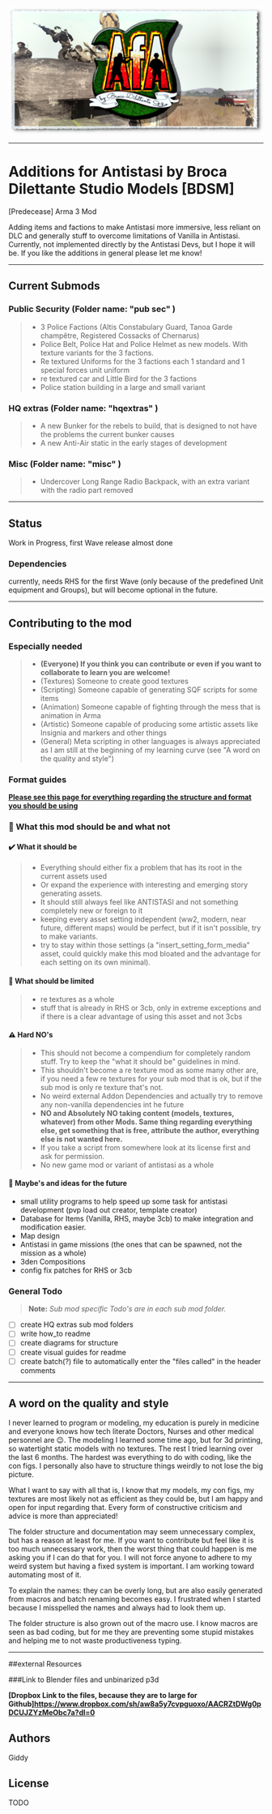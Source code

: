 

![AfA](Info/afa_head_picture.jpeg)


---
# Additions for Antistasi by Broca Dilettante Studio Models [BDSM]

[Predecease]
Arma 3 Mod

Adding items and factions to make Antistasi more immersive, less reliant on DLC and generally stuff to overcome limitations of Vanilla in Antistasi. Currently, not implemented directly by the Antistasi Devs, but I hope it will be. If you like the additions in general please let me know!

---

## Current Submods

### Public Security (Folder name: **"pub sec"** )
 > * 3 Police Factions (Altis Constabulary Guard, Tanoa Garde champêtre, Registered Cossacks of Chernarus)
 > * Police Belt, Police Hat and Police Helmet as new models. With texture variants for the 3 factions.
 > * Re textured Uniforms for the 3 factions each 1 standard and 1 special forces unit uniform
 > * re textured car and Little Bird for the 3 factions
 > * Police station building in a large and small variant

### HQ extras (Folder name: **"hqextras"** )
 > * A new Bunker for the rebels to build, that is designed to not have the problems the current bunker causes
 > * A new Anti-Air static in the early stages of development

### Misc (Folder name: **"misc"** )
 > * Undercover Long Range Radio Backpack, with an extra variant with the radio part removed

---

## Status

Work in Progress, first Wave release almost done

### Dependencies

currently, needs RHS for the first Wave (only because of the predefined Unit equipment and Groups), but will become optional in the future.

---

## Contributing to the mod

### Especially needed

>* **(Everyone) If you think you can contribute or even if you want to collaborate to learn you are welcome!**
>* (Textures) Someone to create good textures
>* (Scripting) Someone capable of generating SQF scripts for some items
>* (Animation) Someone capable of fighting through the mess that is animation in Arma
>* (Artistic) Someone capable of producing some artistic assets like Insignia and markers and other things
>* (General) Meta scripting in other languages is always appreciated as I am still at the beginning of my learning curve (see "A word on the quality and style")

### Format guides

**[Please see this page for everything regarding the structure and format you should be using](how_to/formatting_guide.md)**

### :vertical_traffic_light: What this mod should be and what not

#### :heavy_check_mark: What it should be

>* Everything should either fix a problem that has its root in the current assets used
>* Or expand the experience with interesting and emerging story generating assets.
>* It should still always feel like ANTISTASI and not something completely new or foreign to it
>* keeping every asset setting independent (ww2, modern, near future, different maps) would be perfect, but if it isn't possible, try to make variants.
>* try to stay within those settings (a "insert_setting_form_media" asset, could quickly make this mod bloated and the advantage for each setting on its own minimal).

#### :black_square_button: What should be limited

>* re textures as a whole
>* stuff that is already in RHS or 3cb, only in extreme exceptions and if there is a clear advantage of using this asset and not 3cbs

#### :warning: Hard NO's

>* This should not become a compendium for completely random stuff. Try to keep the "what it should be" guidelines in mind.
>* This shouldn't become a re texture mod as some many other are, if you need a few re textures for your sub mod that is ok, but if the sub mod is only re texture that's not.
>* No weird external Addon Dependencies and actually try to remove any non-vanilla dependencies int he future
>* **NO and Absolutely NO taking content (models, textures, whatever) from other Mods. Same thing regarding everything else, get something that is free, attribute the author, everything else is not wanted here.**
>* If you take a script from somewhere look at its license first and ask for permission.
>* No new game mod or variant of antistasi as a whole

#### :construction: Maybe's and ideas for the future

* small utility programs to help speed up some task for antistasi development (pvp load out creator, template creator)
* Database for Items (Vanilla, RHS, maybe 3cb) to make integration and modification easier.
* Map design
* Antistasi in game missions (the ones that can be spawned, not the mission as a whole)
* 3den Compositions
* config fix patches for RHS or 3cb

### General Todo

> **Note:** *Sub mod specific Todo's are in each sub mod folder.*

- [ ] create HQ extras sub mod folders
- [ ] write how_to readme
- [ ] create diagrams for structure
- [ ] create visual guides for readme
- [ ] create batch(?) file to automatically enter the "files called" in the header comments

---

## A word on the quality and style

I never learned to program or modeling, my education is purely in medicine and everyone knows how tech literate Doctors, Nurses and other medical personnel are :wink:.
The modeling I learned some time ago, but for 3d printing, so watertight static models with no textures. The rest I tried learning over the last 6 months.
The hardest was everything to do with coding, like the con figs. I personally also have to structure things weirdly to not lose the big picture.

What I want to say with all that is, I know that my models, my con figs, my textures are most likely not as efficient as they could be, but I am happy and open for input regarding that.
Every form of constructive criticism and advice is more than appreciated!

The folder structure and documentation may seem unnecessary  complex, but has a reason at least for me. If you want to contribute but feel like it is too much unnecessary  work, then
the worst thing that could happen is me asking you if I can do that for you. I will not force anyone to adhere to my weird system but   having a fixed system is important.
I am working toward automating most of it.

To explain the names: they can be overly long, but are also easily generated from macros and batch renaming becomes easy. I frustrated when I started because I misspelled the names and always had to look them up.

The folder structure is also grown out of the macro use.
I know macros are seen as bad coding, but for me they are preventing some stupid mistakes and helping me to not waste productiveness typing.

---
##external Resources

###Link to Blender files and unbinarized p3d

**[Dropbox Link to the files, because they are to large for Github]https://www.dropbox.com/sh/aw8a5y7cvpguoxo/AACRZtDWg0pDCUJZYzMeObc7a?dl=0**


## Authors

Giddy

## License

TODO

